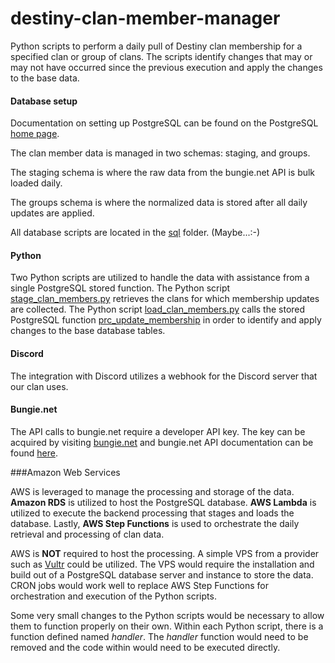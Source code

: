 # destiny-clan-member-manager

Python scripts to perform a daily pull of Destiny clan membership for a specified clan or group of clans. The scripts identify changes that may or may not have occurred since the previous execution and apply the changes to the base data.

#### Database setup

Documentation on setting up PostgreSQL can be found on the PostgreSQL [home page](https://www.postgresql.org).

The clan member data is managed in two schemas: staging, and groups.

The staging schema is where the raw data from the bungie.net API is bulk loaded daily.

The groups schema is where the normalized data is stored after all daily updates are applied.

All database scripts are located in the [sql](https://github.com/dad2cl3/destiny-clan-member-manager/tree/master/sql) folder. (Maybe...:-)

#### Python

Two Python scripts are utilized to handle the data with assistance from a single PostgreSQL stored function. The Python script [stage_clan_members.py](https://github.com/dad2cl3/destiny-clan-member-manager/blob/master/py/lambda/stage_clan_members.py) retrieves the clans for which membership updates are collected. The Python script [load_clan_members.py](https://github.com/dad2cl3/destiny-clan-member-manager/blob/master/py/lambda/load_clan_members.py) calls the stored PostgreSQL function [prc_update_membership](https://github.com/dad2cl3/destiny-clan-member-manager/blob/master/sql/staging/create_function-prc_update_membership.sql) in order to identify and apply changes to the base database tables. 
#### Discord

The integration with Discord utilizes a webhook for the Discord server that our clan uses.

#### Bungie.net

The API calls to bungie.net require a developer API key. The key can be acquired by visiting [bungie.net](https://www.bungie.net/en/Application) and bungie.net API documentation can be found [here](https://github.com/Bungie-net/api).

###Amazon Web Services

AWS is leveraged to manage the processing and storage of the data. **Amazon RDS** is utilized to host the PostgreSQL database. **AWS Lambda** is utilized to execute the backend processing that stages and loads the database. Lastly, **AWS Step Functions** is used to orchestrate the daily retrieval and processing of clan data.

AWS is **NOT** required to host the processing. A simple VPS from a provider such as [Vultr](https://www.vultr.com) could be utilized. The VPS would require the installation and build out of a PostgreSQL database server and instance to store the data. CRON jobs would work well to replace AWS Step Functions for orchestration and execution of the Python scripts.

Some very small changes to the Python scripts would be necessary to allow them to function properly on their own. Within each Python script, there is a function defined named *handler*. The *handler* function would need to be removed and the code within would need to be executed directly.
